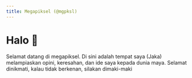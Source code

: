 ```yaml
---
title: Megapiksel (@mgpksl)
---
```


# Halo 👋

Selamat datang di megapiksel. Di sini adalah tempat saya (Jaka) melampiaskan opini, keresahan, dan ide saya kepada dunia maya. Selamat dinikmati, kalau tidak berkenan, silakan dimaki-maki
